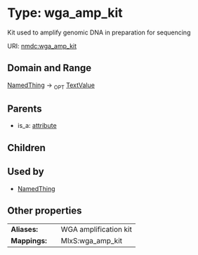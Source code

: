 
# Type: wga_amp_kit


Kit used to amplify genomic DNA in preparation for sequencing

URI: [nmdc:wga_amp_kit](https://microbiomedata/meta/wga_amp_kit)


## Domain and Range

[NamedThing](NamedThing.md) ->  <sub>OPT</sub> [TextValue](TextValue.md)

## Parents

 *  is_a: [attribute](attribute.md)

## Children


## Used by

 * [NamedThing](NamedThing.md)

## Other properties

|  |  |  |
| --- | --- | --- |
| **Aliases:** | | WGA amplification kit |
| **Mappings:** | | MIxS:wga_amp_kit |

